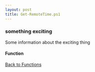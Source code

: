 ```yaml
---
layout: post
title: Get-RemoteTime.ps1
---
```


### something exciting

Some information about the exciting thing

#### Function

<script src="https://gist-it.appspot.com/github.com/BanterBoy/scripts-blog/blob/master/PowerShell/functions/time/Get-RemoteTime.ps1"></script>

<a href="/menu/_pages/functions.html">Back to Functions</a>
